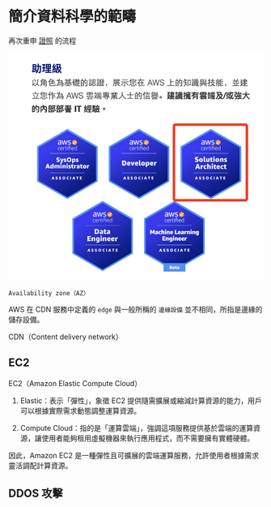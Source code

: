 # 簡介資料科學的範疇

再次重申 [證照](https://aws.amazon.com/tw/certification/?gclid=CjwKCAjwooq3BhB3EiwAYqYoEkgvyEfrn3sxL2tuDhfIIHjnqodh51HGiBCgiOs5g_xSk3vAKoePQhoCt4QQAvD_BwE&trk=27399cc9-66c8-4728-9b99-87521594026f&sc_channel=ps&ef_id=CjwKCAjwooq3BhB3EiwAYqYoEkgvyEfrn3sxL2tuDhfIIHjnqodh51HGiBCgiOs5g_xSk3vAKoePQhoCt4QQAvD_BwE:G:s&s_kwcid=AL!4422!3!616901124151!e!!g!!aws%20certification!12663683966!121596159578) 的流程


![](images/img_01.png)

`Availability zone（AZ）`

AWS 在 CDN 服務中定義的 `edge` 與一般所稱的 `邊緣設備` 並不相同，所指是邊緣的儲存設備。

CDN（Content delivery network）

## EC2

EC2（Amazon Elastic Compute Cloud）

1. Elastic：表示「彈性」，象徵 EC2 提供隨需擴展或縮減計算資源的能力，用戶可以根據實際需求動態調整運算資源。
   
2. Compute Cloud：指的是「運算雲端」，強調這項服務提供基於雲端的運算資源，讓使用者能夠租用虛擬機器來執行應用程式，而不需要擁有實體硬體。

因此，Amazon EC2 是一種彈性且可擴展的雲端運算服務，允許使用者根據需求靈活調配計算資源。

## DDOS 攻擊

